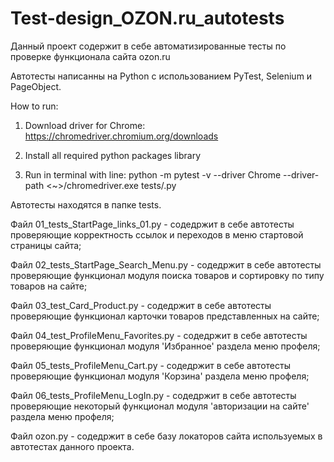# Test-design_OZON.ru_autotests
Данный проект содержит в себе автоматизированные тесты по проверке функционала сайта ozon.ru

Автотесты написанны на Python с использованием PyTest, Selenium и PageObject.

How to run:

1) Download driver for Chrome:
https://chromedriver.chromium.org/downloads

2) Install all required python packages library

3) Run in terminal with line:
python -m pytest -v --driver Chrome --driver-path <~>/chromedriver.exe tests/<enter the name of the file with autotests>.py


  Автотесты находятся в папке tests.
  
  Файл 01_tests_StartPage_links_01.py - содедржит в себе автотесты проверяющие корректность ссылок и переходов в меню стартовой страницы сайта;
  
  Файл 02_tests_StartPage_Search_Menu.py - содедржит в себе автотесты проверяющие функционал модуля поиска товаров и сортировку по типу товаров на сайте;
  
  Файл 03_test_Card_Product.py - содедржит в себе автотесты проверяющие функционал карточки товаров представленных на сайте;
 
  Файл 04_test_ProfileMenu_Favorites.py - содедржит в себе автотесты проверяющие функционал модуля 'Избранное' раздела меню профеля;
  
  Файл 05_tests_ProfileMenu_Cart.py - содедржит в себе автотесты проверяющие функционал модуля 'Корзина' раздела меню профеля;
  
  Файл 06_tests_ProfileMenu_LogIn.py - содедржит в себе автотесты проверяющие некоторый функционал модуля 'авторизации на сайте' раздела меню профеля;
  
  Файл ozon.py - содедржит в себе базу локаторов сайта используемых в автотестах данного проекта.
